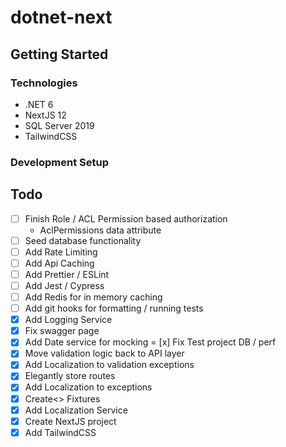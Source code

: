 # dotnet-next

## Getting Started
### Technologies
- .NET 6
- NextJS 12
- SQL Server 2019
- TailwindCSS

### Development Setup

## Todo
- [ ] Finish Role / ACL Permission based authorization
    - AclPermissions data attribute
- [ ] Seed database functionality
- [ ] Add Rate Limiting
- [ ] Add Api Caching
- [ ] Add Prettier / ESLint
- [ ] Add Jest / Cypress
- [ ] Add Redis for in memory caching
- [ ] Add git hooks for formatting / running tests
- [x] Add Logging Service
- [x] Fix swagger page
- [x] Add Date service for mocking
= [x] Fix Test project DB / perf
- [x] Move validation logic back to API layer
- [x] Add Localization to validation exceptions
- [x] Elegantly store routes
- [x] Add Localization to exceptions
- [x] Create<> Fixtures
- [x] Add Localization Service
- [x] Create NextJS project
- [x] Add TailwindCSS
